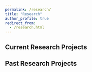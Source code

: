 ```yaml
---
permalink: /research/
title: "Research"
author_profile: true
redirect_from: 
  - /research.html
---
```


## Current Research Projects

## Past Research Projects

